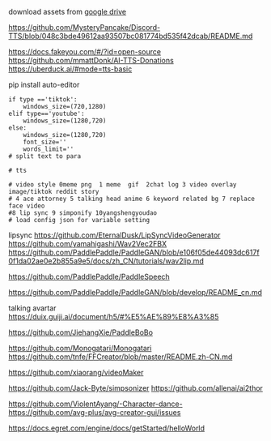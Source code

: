 
download assets from [google drive](https://drive.google.com/file/d/1hQ5MTPxjom_E6mqyJO_ppNrhFp_c4PYx/view?usp=sharing)


https://github.com/MysteryPancake/Discord-TTS/blob/048c3bde49612aa93507bc081774bd535f42dcab/README.md

https://docs.fakeyou.com/#/?id=open-source
https://github.com/mmattDonk/AI-TTS-Donations
https://uberduck.ai/#mode=tts-basic

pip install auto-editor



    if type =='tiktok':
        windows_size=(720,1280)
    elif type=='youtube':
        windows_size=(1280,720)
    else:
        windows_size=(1280,720)
        font_size=''
        words_limit=''
    # split text to para

    # tts

    # video style 0meme png  1 meme  gif  2chat log 3 video overlay image/tiktok reddit story
    # 4 ace attorney 5 talking head anime 6 keyword related bg 7 replace face video
    #8 lip sync 9 simponify 10yangshengyoudao 
    # load config json for variable setting

lipsync
https://github.com/EternalDusk/LipSyncVideoGenerator
https://github.com/yamahigashi/Wav2Vec2FBX
https://github.com/PaddlePaddle/PaddleGAN/blob/e106f05de44093dc617f0f1da02ae0e2b855a9e5/docs/zh_CN/tutorials/wav2lip.md


https://github.com/PaddlePaddle/PaddleSpeech

https://github.com/PaddlePaddle/PaddleGAN/blob/develop/README_cn.md

talking avartar
https://duix.guiji.ai/document/h5/#%E5%AE%89%E8%A3%85

https://github.com/JiehangXie/PaddleBoBo


https://github.com/Monogatari/Monogatari
https://github.com/tnfe/FFCreator/blob/master/README.zh-CN.md

https://github.com/xiaorang/videoMaker

https://github.com/Jack-Byte/simpsonizer
https://github.com/allenai/ai2thor

https://github.com/ViolentAyang/-Character-dance-
https://github.com/avg-plus/avg-creator-gui/issues

https://docs.egret.com/engine/docs/getStarted/helloWorld

